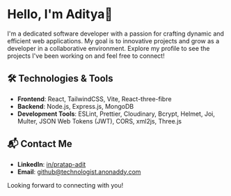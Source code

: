# Hello, I'm Aditya👋

I'm a dedicated software developer with a passion for crafting dynamic and efficient web applications. My goal is to innovative projects and grow as a developer in a collaborative environment. Explore my profile to see the projects I've been working on and feel free to connect!

## 🛠️ Technologies & Tools

- **Frontend**: React, TailwindCSS, Vite, React-three-fibre
- **Backend**: Node.js, Express.js, MongoDB
- **Development Tools**: ESLint, Prettier, Cloudinary, Bcrypt, Helmet, Joi, Multer, JSON Web Tokens (JWT), CORS, xml2js, Three.js

## 📬 Contact Me

- **LinkedIn**: [in/pratap-adit](https://www.linkedin.com/in/pratap-adit)
- **Email**: [github@technologist.anonaddy.com](mailto:github@technologist.anonaddy.com)

Looking forward to connecting with you!


